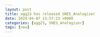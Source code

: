 ```yaml
---
layout: post
title: agg23 has released SNES_Analogizer
date: 2024-04-07 13:57:23 +0000
categories: [agg23, SNES_Analogizer]
tags: [new]
---
```


